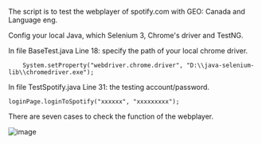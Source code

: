 The script is to test the webplayer of spotify.com with GEO:  Canada and Language eng.

Config your local Java, which Selenium 3, Chrome's driver and TestNG.

In file BaseTest.java  Line 18:  specify the path of your local chrome driver.

        System.setProperty("webdriver.chrome.driver", "D:\\java-selenium-lib\\chromedriver.exe");

In file TestSpotify.java     Line 31:   the testing account/password.

    loginPage.loginToSpotify("xxxxxx", "xxxxxxxxx");
    
   
   There are seven cases to check the function of the webplayer.
   
   ![image](https://user-images.githubusercontent.com/82223084/114209775-04eab200-992d-11eb-96da-98651832b2a0.png)


